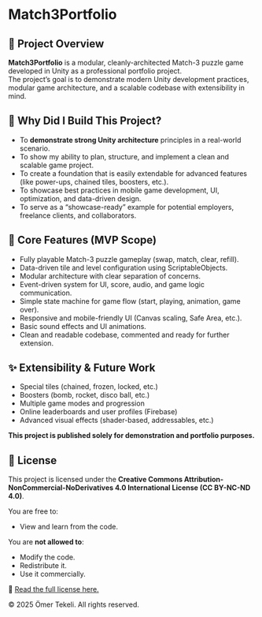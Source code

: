 # Match3Portfolio

## 🎯 Project Overview

**Match3Portfolio** is a modular, cleanly-architected Match-3 puzzle game developed in Unity as a professional portfolio project.  
The project’s goal is to demonstrate modern Unity development practices, modular game architecture, and a scalable codebase with extensibility in mind.

## 🚀 Why Did I Build This Project?

- To **demonstrate strong Unity architecture** principles in a real-world scenario.
- To show my ability to plan, structure, and implement a clean and scalable game project.
- To create a foundation that is easily extendable for advanced features (like power-ups, chained tiles, boosters, etc.).
- To showcase best practices in mobile game development, UI, optimization, and data-driven design.
- To serve as a “showcase-ready” example for potential employers, freelance clients, and collaborators.

## 🧩 Core Features (MVP Scope)

- Fully playable Match-3 puzzle gameplay (swap, match, clear, refill).
- Data-driven tile and level configuration using ScriptableObjects.
- Modular architecture with clear separation of concerns.
- Event-driven system for UI, score, audio, and game logic communication.
- Simple state machine for game flow (start, playing, animation, game over).
- Responsive and mobile-friendly UI (Canvas scaling, Safe Area, etc.).
- Basic sound effects and UI animations.
- Clean and readable codebase, commented and ready for further extension.

## ✨ Extensibility & Future Work
- Special tiles (chained, frozen, locked, etc.)
- Boosters (bomb, rocket, disco ball, etc.)
- Multiple game modes and progression
- Online leaderboards and user profiles (Firebase)
- Advanced visual effects (shader-based, addressables, etc.)

**This project is published solely for demonstration and portfolio purposes.**

## 📄 License

This project is licensed under the **Creative Commons Attribution-NonCommercial-NoDerivatives 4.0 International License (CC BY-NC-ND 4.0)**.

You are free to:
- View and learn from the code.

You are **not allowed to**:
- Modify the code.
- Redistribute it.
- Use it commercially.

🔗 [Read the full license here.](https://creativecommons.org/licenses/by-nc-nd/4.0/)

© 2025 Ömer Tekeli. All rights reserved.
